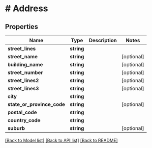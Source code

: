 # # Address

## Properties

Name | Type | Description | Notes
------------ | ------------- | ------------- | -------------
**street_lines** | **string** |  | 
**street_name** | **string** |  | [optional] 
**building_name** | **string** |  | [optional] 
**street_number** | **string** |  | [optional] 
**street_lines2** | **string** |  | [optional] 
**street_lines3** | **string** |  | [optional] 
**city** | **string** |  | 
**state_or_province_code** | **string** |  | [optional] 
**postal_code** | **string** |  | 
**country_code** | **string** |  | 
**suburb** | **string** |  | [optional] 

[[Back to Model list]](../../README.md#documentation-for-models) [[Back to API list]](../../README.md#documentation-for-api-endpoints) [[Back to README]](../../README.md)


